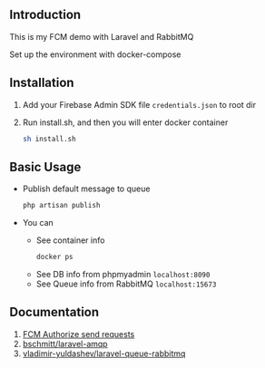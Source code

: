 ## Introduction

This is my FCM demo with Laravel and RabbitMQ

Set up the environment with docker-compose

## Installation

1. Add your Firebase Admin SDK file `credentials.json` to root dir

2. Run install.sh, and then you will enter docker container
    ```sh
    sh install.sh
    ```

## Basic Usage

- Publish default message to queue
    ```sh
    php artisan publish
    ```

- You can
    - See container info
        ```sh
        docker ps
        ```
    - See DB info from phpmyadmin `localhost:8090`
    - See Queue info from RabbitMQ `localhost:15673`

## Documentation
 1. [FCM Authorize send requests](https://firebase.google.com/docs/cloud-messaging/server)
 2. [bschmitt/laravel-amqp](https://github.com/bschmitt/laravel-amqp)
 3. [vladimir-yuldashev/laravel-queue-rabbitmq](https://github.com/vyuldashev/laravel-queue-rabbitmq)